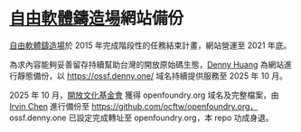 # [自由軟體鑄造場](https://openfoundry.org/)網站備份

[自由軟體鑄造場](https://zh.wikipedia.org/zh-tw/%E8%87%AA%E7%94%B1%E8%BB%9F%E9%AB%94%E9%91%84%E9%80%A0%E5%A0%B4)於 2015 年完成階段性的任務結束計畫，網站營運至 2021 年底。

為求內容能夠妥善留存持續幫助台灣的開放原始碼生態，[Denny Huang](https://denny.one) 為網站進行靜態備份，以 https://ossf.denny.one/ 域名持續提供服務至 2025 年 10 月。

2025 年 10 月，[開放文化基金會](https://ocf.tw) 獲得 openfoundry.org 域名及完整檔案，由 [Irvin Chen](https://github.com/irvin) 進行備份至 https://github.com/ocftw/openfoundry.org， ossf.denny.one 已設定完成轉址至 openfoundry.org，本 repo 功成身退。
